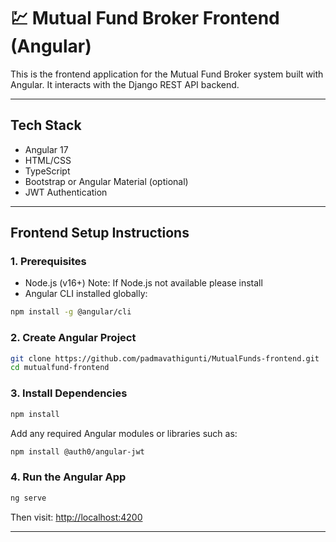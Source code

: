 # 💹 Mutual Fund Broker Frontend (Angular)

This is the frontend application for the Mutual Fund Broker system built with Angular. It interacts with the Django REST API backend.

---

## Tech Stack

- Angular 17
- HTML/CSS
- TypeScript
- Bootstrap or Angular Material (optional)
- JWT Authentication

---

## Frontend Setup Instructions

### 1. Prerequisites

- Node.js (v16+)
Note: If Node.js not available please install
- Angular CLI installed globally:



```bash
npm install -g @angular/cli
```

### 2. Create Angular Project

```bash
git clone https://github.com/padmavathigunti/MutualFunds-frontend.git
cd mutualfund-frontend

```


### 3. Install Dependencies

```bash
npm install
```
Add any required Angular modules or libraries such as:
```bash
npm install @auth0/angular-jwt
```

### 4. Run the Angular App

```bash
ng serve
```

Then visit: [http://localhost:4200](http://localhost:4200)

---
